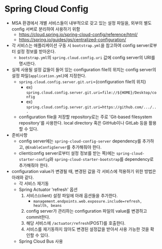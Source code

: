 # Spring Cloud Config

- MSA 환경에서 개별 서비스들이 내부적으로 갖고 있는 설정 파일을, 외부의 별도 config 서버로 분리하여 사용하기 위함
    - https://cloud.spring.io/spring-cloud-config/reference/html/
    - https://spring.io/guides/gs/centralized-configuration/
- 각 서비스는 애플리케이션 구동 시 `bootstrap.yml`을 참고하여 config server로부터 설정 정보를 받아온다.
    - `bootstrap.yml`의 `spring.cloud.config.uri` 값에 config server의 URI를 명시한다.
- 실제 사용될 설정 값들이 들어 있는 configuration file의 위치는 config server의 설정 파일(`application.yml`)에 지정한다.
    - `spring.cloud.config.server.git.uri`={configuration file의 위치}
        - ex) `spring.cloud.config.server.git.uri=file://${HOME}/Desktop/config`
        - ex) `spring.cloud.config.server.git.uri=https://github.com/.../...`
    - configuration file을 저장할 repository로는 주로 'Git-based filesystem repository'를 사용한다. local directory 혹은 GitHub이나 GitLab 등을 활용할 수 있다.
- 준비사항
    - config server에는 `spring-cloud-config-server` dependency를 추가하고, `@EnableConfigServer`를 추가해줘야 한다.
    - client(config server로부터 설정 정보를 받는 쪽)에는 `spring-cloud-starter-config`와 `spring-cloud-starter-bootstrap`를 dependency로 추가해줘야 한다.
- configuration value가 변경될 때, 변경된 값을 각 서비스에 적용하기 위한 방법은 아래와 같다.
    - 각 서비스 재기동
    - Spring Actuator 'refresh' 옵션
        1. 서비스(client) 설정 파일에 아래 옵션들을 추가한다.
            - `management.endpoints.web.exposure.include=refresh, health, beans`
        2. config server가 관리하는 configuration 파일의 value를 변경하고 commit한다.
        3. 해당 서비스에 `/actuator/refresh`(POST)를 호출한다.
        4. 서비스를 재기동하지 않아도 변경된 설정값을 받아서 사용 가능한 것을 확인할 수 있다.
    - Spring Cloud Bus 사용